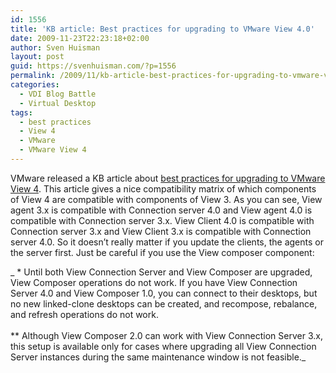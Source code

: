 ```yaml
---
id: 1556
title: 'KB article: Best practices for upgrading to VMware View 4.0'
date: 2009-11-23T22:23:18+02:00
author: Sven Huisman
layout: post
guid: https://svenhuisman.com/?p=1556
permalink: /2009/11/kb-article-best-practices-for-upgrading-to-vmware-view-4-0/
categories:
  - VDI Blog Battle
  - Virtual Desktop
tags:
  - best practices
  - View 4
  - VMware
  - VMware View 4
---
```

VMware released a KB article about <a title="Best practices upgrading to VMware View 4" href="http://kb.vmware.com/selfservice/microsites/search.do?language=en_US&cmd=displayKC&externalId=1015858" target="_blank">best practices for upgrading to VMware View 4</a>. This article gives a nice compatibility matrix of which components of View 4 are compatible with components of View 3. As you can see, View agent 3.x is compatible with Connection server 4.0 and View agent 4.0 is compatible with Connection server 3.x. View Client 4.0 is compatible with Connection server 3.x and View Client 3.x is compatible with Connection server 4.0. So it doesn&#8217;t really matter if you update the clients, the agents or the server first. Just be careful if you use the View composer component:<!--more-->

_ * Until both View Connection Server and View Composer are upgraded, View Composer operations do not work. If you have View Connection Server 4.0 and View Composer 1.0, you can connect to their desktops, but no new linked-clone desktops can be created, and recompose, rebalance, and refresh operations do not work.  
   
** Although View Composer 2.0 can work with View Connection Server 3.x, this setup is available only for cases where upgrading all View Connection Server instances during the same maintenance window is not feasible._